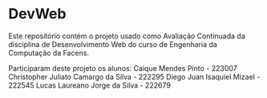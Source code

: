 # DevWeb

Este repositório contém o projeto usado como Avaliação Continuada da disciplina de Desenvolvimento Web do curso de Engenharia da Computação da Facens.

Participaram deste projeto os alunos:
Caique Mendes Pinto - 223007
Christopher Juliato Camargo da Silva - 222295
Diego Juan Isaquiel Mizael - 222545
Lucas Laureano Jorge da Silva - 222679
